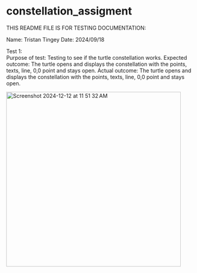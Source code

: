 # constellation_assigment

THIS README FILE IS FOR TESTING DOCUMENTATION:

Name: Tristan Tingey
Date: 2024/09/18

Test 1:  
Purpose of test: Testing to see if the turtle constellation works.
Expected outcome: The turtle opens and displays the constellation with the points, texts, line, 0,0 point and stays open.
Actual outcome: The turtle opens and displays the constellation with the points, texts, line, 0,0 point and stays open.

<img width="463" alt="Screenshot 2024-12-12 at 11 51 32 AM" src="https://github.com/user-attachments/assets/2ba7f0cf-4bf7-4b05-891e-a077944816a5" />

